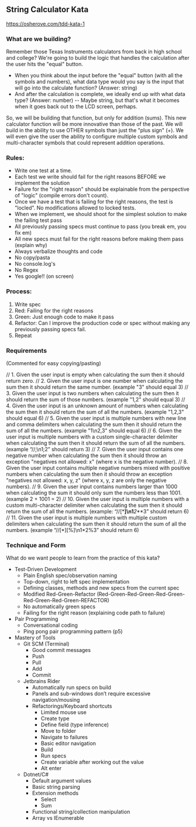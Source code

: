 ## String Calculator Kata

https://osherove.com/tdd-kata-1

### What are we building?

Remember those Texas Instruments calculators from back in high school and college? We're going to build the logic that handles the calculation after the user hits the "equal" button. 

- When you think about the input before the "equal" button (with all the symbols and numbers), what data type would you say is the input that will go into the calculate function? (Answer: string)
- And after the calculation is complete, we ideally end up with what data type? (Answer: number) -- Maybe string, but that's what it becomes when it goes back out to the LCD screen, perhaps.

So, we will be building that function, but only for addition (sums). This new calculator function will be more innovative than those of the past. We will build in the ability to use OTHER symbols than just the "plus sign" (+). We will even give the user the ability to configure multiple custom symbols and multi-character symbols that could represent addition operations.

### Rules:
 
- Write one test at a time.
- Each test we write should fail for the right reasons BEFORE we implement the solution
- Failure for the "right reason" should be explainable from the perspective of "logic" (compile errors don't count).
- Once we have a test that is failing for the right reasons, the test is "locled". No modifications allowed to locked tests.
- When we implement, we should shoot for the simplest solution to make the failing test pass
- All previously passing specs must continue to pass (you break em, you fix em)
- All new specs must fail for the right reasons before making them pass (explain why)
- Always verbalize thoughts and code
- No copy/pasta
- No console.log's
- No Regex
- Yes google!! (on screen)

### Process:

1. Write spec
2. Red: Failing for the right reasons
3. Green: Just enough code to make it pass
4. Refactor: Can I improve the production code or spec without making any previously passing specs fail.
5. Repeat

### Requirements

(Commented for easy copying/pasting)

// 1. Given the user input is empty when calculating the sum then it should return zero.
// 2. Given the user input is one number when calculating the sum then it should return the same number. (example "3" should equal 3)
// 3. Given the user input is two numbers when calculating the sum then it should return the sum of those numbers. (example "1,2" should equal 3)
// 4. Given the user input is an unknown amount of numbers when calculating the sum then it should return the sum of all the numbers. (example "1,2,3" should equal 6)
// 5. Given the user input is multiple numbers with new line and comma delimiters when calculating the sum then it should return the sum of all the numbers. (example "1\n2,3" should equal 6)
// 6. Given the user input is multiple numbers with a custom single-character delimiter when calculating the sum then it should return the sum of all the numbers. (example “//;\n1;2” should return 3)
// 7. Given the user input contains one negative number when calculating the sum then it should throw an exception "negatives not allowed: x" (where x is the negative number).
// 8. Given the user input contains multiple negative numbers mixed with positive numbers when calculating the sum then it should throw an exception "negatives not allowed: x, y, z" (where x, y, z are only the negative numbers).
// 9. Given the user input contains numbers larger than 1000 when calculating the sum it should only sum the numbers less than 1001. (example 2 + 1001 = 2)
// 10. Given the user input is multiple numbers with a custom multi-character delimiter when calculating the sum then it should return the sum of all the numbers. (example: “//[***]\n1**_2_**3” should return 6)
// 11. Given the user input is multiple numbers with multiple custom delimiters when calculating the sum then it should return the sum of all the numbers. (example “//[\*][%]\n1\*2%3” should return 6)

### Technique and Form

What do we want people to learn from the practice of this kata?

- Test-Driven Development
  - Plain English spec/observation naming
  - Top-down, right to left spec implementation
  - Defining classes, methods and new specs from the current spec
  - Modified Red-Green-Refactor (Red-Green-Red-Green-Red-Green-Red-Green-Red-Green-REFACTOR)
  - No automatically green specs
  - Failing for the right reason (explaining code path to failure)
- Pair Programming
  - Conversational coding
  - Ping pong pair programming pattern (p5)
- Mastery of Tools
  - Git SCM (Terminal)
    - Good commit messages
    - Push
    - Pull
    - Add
    - Commit
  - Jetbrains Rider
    - Automatically run specs on build
    - Panels and sub-windows don’t require excessive navigation/mousing
    - Refactorings/Keyboard shortcuts
      - Limited mouse use
      - Create type
      - Define field (type inference)
      - Move to folder
      - Navigate to failures
      - Basic editor navigation
      - Build
      - Run specs
      - Create variable after working out the value
      - Alt enter
  - Dotnet/C#
    - Default argument values
    - Basic string parsing
    - Extension methods
      - Select
      - Sum
    - Functional string/collection manipulation
    - Array vs IEnumerable
